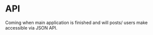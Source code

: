 # API

Coming when main application is finished and will posts/ users make accessible via JSON API.
